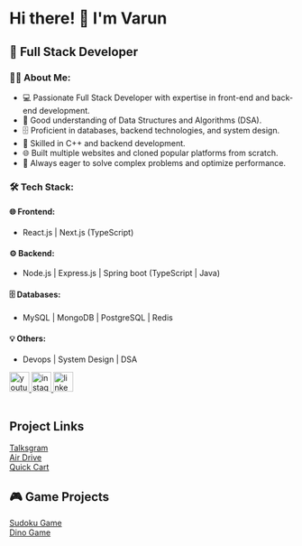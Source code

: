 # Hi there! 👋 I'm Varun  

## 🚀 Full Stack Developer

### 👨‍💻 About Me:
- 💻 Passionate Full Stack Developer with expertise in front-end and back-end development.
- 🔢 Good understanding of Data Structures and Algorithms (DSA).
- 🗄️ Proficient in databases, backend technologies, and system design.
- 🚀 Skilled in C++ and backend development.
- 🌐 Built multiple websites and cloned popular platforms from scratch.
- 🎯 Always eager to solve complex problems and optimize performance.

### 🛠️ Tech Stack:
#### 🌐 Frontend:
-  React.js | Next.js (TypeScript)

#### ⚙️ Backend:
- Node.js | Express.js | Spring boot (TypeScript | Java)

#### 🗄️ Databases:
- MySQL | MongoDB | PostgreSQL | Redis 

#### 💡 Others:
- Devops | System Design | DSA



<div align="left">

  <a href="https://www.youtube.com/@tech_cloner">
  <img src="https://img.shields.io/static/v1?message=Youtube&logo=youtube&label=&color=FF0000&logoColor=white&labelColor=&style=for-the-badge" height="35" alt="youtube logo"  />
  </a>
  
  <a href="https://www.instagram.com/tech_cloner/"> 
    <img src="https://img.shields.io/static/v1?message=Instagram&logo=instagram&label=&color=E4405F&logoColor=white&labelColor=&style=for-the-badge" height="35" alt="instagram logo"  />
  </a>

  <a href="https://www.linkedin.com/in/varun-joshi-60a640324/"> 
   <img src="https://img.shields.io/static/v1?message=LinkedIn&logo=linkedin&label=&color=0077B5&logoColor=white&labelColor=&style=for-the-badge" height="35" alt="linkedin logo"  />
  </a>
</div>
  <br/>

  <h2>Project Links </h2>
<div>
   <a href="https://talksgram-client.vercel.app/"> 
   Talksgram
  </a>
</div>



<div>
   <a href="https://store-it-steel-alpha.vercel.app/sign-in"> 
  Air Drive
  </a>
</div>

<div>
   <a href="https://quick-cart-fljo.vercel.app"> 
   Quick Cart
  </a>
</div>

###

<h2>🎮 Game Projects </h2>

<div>
   <a href="https://sudoku-solver-game-sigma.vercel.app">Sudoku Game</a>
</div>

<div>
   <a href="https://dino-game-liard.vercel.app/">Dino Game</a>
</div>

<br clear="both">


###
